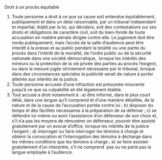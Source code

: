 Droit à un procès équitable
1. Toute personne a droit à ce que sa cause soit entendue
équitablement, publiquement et dans un délai raisonnable, par un
tribunal indépendant et impartial, établi par la loi, qui décidera,
soit des contestations sur ses droits et obligations de caractère
civil, soit du bien-fondé de toute accusation en matière pénale
dirigée contre elle. Le jugement doit être rendu publiquement,
mais l’accès de la salle d’audience peut être interdit à la presse et
au public pendant la totalité ou une partie du procès dans l’intérêt
de la moralité, de l’ordre public ou de la sécurité nationale dans
une société démocratique,  lorsque les intérêts des mineurs ou
la protection de la vie privée des parties au procès l’exigent,
ou dans la mesure jugée strictement nécessaire par le tribunal,
lorsque dans des circonstances spéciales la publicité serait de
nature à porter atteinte aux intérêts de la justice.
2. Toute personne accusée d’une infraction est présumée
innocente jusqu’à ce que sa culpabilité ait été légalement établie.
3. Tout accusé a droit notamment à :
a) être informé, dans le plus court délai, dans une langue
qu’il comprend et d’une manière détaillée, de la nature
et de la cause de l’accusation portée contre lui ;
b) disposer du temps et des facilités nécessaires à la
préparation de sa défense ;
c) se défendre lui-même ou avoir l’assistance d’un défenseur
de son choix et, s’il n’a pas les moyens de rémunérer
un défenseur, pouvoir être assisté gratuitement par un
avocat d’office, lorsque les intérêts de la justice l’exigent ;
d) interroger ou faire interroger les témoins à charge et
obtenir la convocation et l’interrogation des témoins à
décharge dans les mêmes conditions que les témoins à
charge ;
e) se faire assister gratuitement d’un interprète, s’il ne
comprend  pas ou ne parle pas la langue employée à
l’audience.